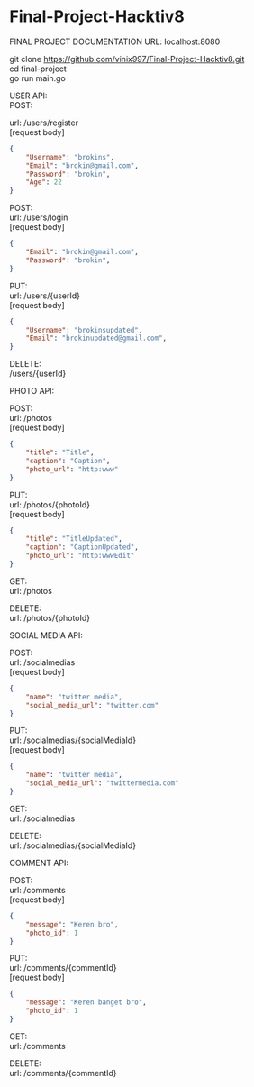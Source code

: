 ﻿# Final-Project-Hacktiv8

FINAL PROJECT DOCUMENTATION
URL: localhost:8080

git clone https://github.com/vinix997/Final-Project-Hacktiv8.git<br />
cd final-project<br />
go run main.go<br />

USER API: <br />
POST: <br />

url: /users/register<br />
[request body]
```json
{
    "Username": "brokins",
    "Email": "brokin@gmail.com",
    "Password": "brokin",
    "Age": 22
}
```

POST:<br />
url: /users/login<br />
[request body]
```json
{
    "Email": "brokin@gmail.com",
    "Password": "brokin",
}
```

PUT:<br />
url: /users/{userId}<br />
[request body]<br />
```json
{
    "Username": "brokinsupdated",
    "Email": "brokinupdated@gmail.com",
}
```

DELETE:<br />
/users/{userId}<br />

PHOTO API:<br />

POST:<br />
url: /photos<br />
[request body]<br />
```json
{
    "title": "Title",
    "caption": "Caption",
    "photo_url": "http:www"
}
```

PUT:<br />
url: /photos/{photoId}<br />
[request body]<br />
```json
{
    "title": "TitleUpdated",
    "caption": "CaptionUpdated",
    "photo_url": "http:wwwEdit"
}
```

GET:<br />
url: /photos<br />

DELETE:<br />
url: /photos/{photoId}<br />

SOCIAL MEDIA API:<br />

POST:<br />
url: /socialmedias<br />
[request body]<br />
```json
{
    "name": "twitter media",
    "social_media_url": "twitter.com"
}
```

PUT:<br />
url: /socialmedias/{socialMediaId}<br />
[request body]<br />
```json
{
    "name": "twitter media",
    "social_media_url": "twittermedia.com"
}
```

GET:<br />
url: /socialmedias<br />

DELETE:<br />
url: /socialmedias/{socialMediaId}<br />

COMMENT API:<br />

POST:<br />
url: /comments<br />
[request body]<br />
```json
{
    "message": "Keren bro",
    "photo_id": 1
}
```

PUT:<br />
url: /comments/{commentId}<br />
[request body]<br />
```json
{
    "message": "Keren banget bro",
    "photo_id": 1
}
```

GET:<br />
url: /comments<br />

DELETE:<br />
url: /comments/{commentId}<br />
